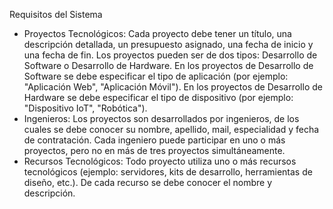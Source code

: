 Requisitos del Sistema 
- Proyectos Tecnológicos: 
Cada proyecto debe tener un título, una descripción detallada, un presupuesto 
asignado, una fecha de inicio y una fecha de fin. 
Los proyectos pueden ser de dos tipos: Desarrollo de Software o Desarrollo 
de Hardware. 
En los proyectos de Desarrollo de Software se debe especificar el tipo 
de aplicación (por ejemplo: "Aplicación Web", "Aplicación Móvil"). 
En los proyectos de Desarrollo de Hardware se debe especificar el tipo 
de dispositivo (por ejemplo: "Dispositivo IoT", "Robótica"). 
- Ingenieros: 
Los proyectos son desarrollados por ingenieros, de los cuales se debe conocer 
su nombre, apellido, mail, especialidad y fecha de contratación. 
Cada ingeniero puede participar en uno o más proyectos, pero no en más de tres 
proyectos simultáneamente. 
- Recursos Tecnológicos: 
Todo proyecto utiliza uno o más recursos tecnológicos (ejemplo: servidores, 
kits de desarrollo, herramientas de diseño, etc.). De cada recurso se debe 
conocer el nombre y descripción.
